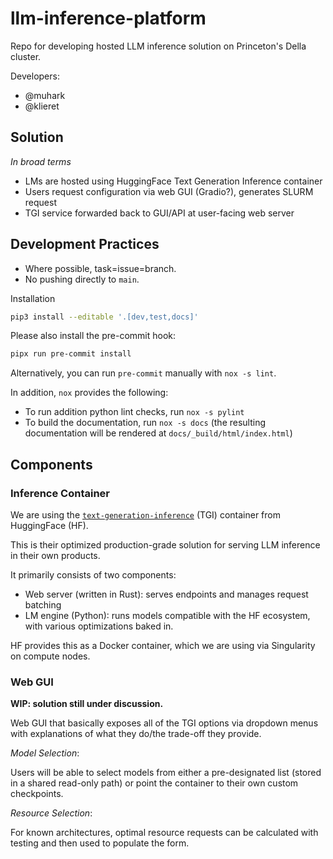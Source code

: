 # llm-inference-platform

<!-- SPHINX-START -->

Repo for developing hosted LLM inference solution on Princeton's Della cluster.

Developers:

- @muhark
- @klieret

## Solution

_In broad terms_

- LMs are hosted using HuggingFace Text Generation Inference container
- Users request configuration via web GUI (Gradio?), generates SLURM request
- TGI service forwarded back to GUI/API at user-facing web server

## Development Practices

- Where possible, task=issue=branch.
- No pushing directly to `main`.

Installation

```bash
pip3 install --editable '.[dev,test,docs]'
```

Please also install the pre-commit hook:

```bash
pipx run pre-commit install
```

Alternatively, you can run `pre-commit` manually with `nox -s lint`.

In addition, `nox` provides the following:

- To run addition python lint checks, run `nox -s pylint`
- To build the documentation, run `nox -s docs` (the resulting documentation
  will be rendered at `docs/_build/html/index.html`)

## Components

### Inference Container

We are using the
[`text-generation-inference`](https://github.com/huggingface/text-generation-inference)
(TGI) container from HuggingFace (HF).

This is their optimized production-grade solution for serving LLM inference in
their own products.

It primarily consists of two components:

- Web server (written in Rust): serves endpoints and manages request batching
- LM engine (Python): runs models compatible with the HF ecosystem, with various
  optimizations baked in.

HF provides this as a Docker container, which we are using via Singularity on
compute nodes.

### Web GUI

**WIP: solution still under discussion.**

Web GUI that basically exposes all of the TGI options via dropdown menus with
explanations of what they do/the trade-off they provide.

_Model Selection_:

Users will be able to select models from either a pre-designated list (stored in
a shared read-only path) or point the container to their own custom checkpoints.

_Resource Selection_:

For known architectures, optimal resource requests can be calculated with
testing and then used to populate the form.
